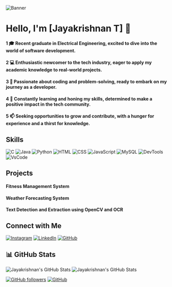 ![Banner](https://raw.githubusercontent.com/halfrost/halfrost/master/icons/header_.png)

# Hello, I'm [Jayakrishnan T] 👋

#### 1 🎓 Recent graduate in Electrical Engineering, excited to dive into the world of software development.
#### 2 💻 Enthusiastic newcomer to the tech industry, eager to apply my academic knowledge to real-world projects.
#### 3 🚀 Passionate about coding and problem-solving, ready to embark on my journey as a developer.
#### 4 🌱 Constantly learning and honing my skills, determined to make a positive impact in the tech community.
#### 5 📫 Seeking opportunities to grow and contribute, with a hunger for experience and a thirst for knowledge.

## Skills

![C](https://img.icons8.com/?size=48&id=40670&format=png)
![Java](https://img.icons8.com/?size=48&id=13679&format=png)
![Python](https://img.icons8.com/?size=48&id=l75OEUJkPAk4&format=png)
![HTML](https://img.icons8.com/?size=48&id=v8RpPQUwv0N8&format=png)
![CSS](https://img.icons8.com/?size=48&id=x7XMNGh2vdqA&format=png)
![JavaScript](https://img.icons8.com/?size=48&id=PXTY4q2Sq2lG&format=png)
![MySQL](https://img.icons8.com/?size=48&id=UFXRpPFebwa2&format=png)
![DevTools](https://img.icons8.com/?size=64&id=z776U00C7sTg&format=png)
![VsCode](https://img.icons8.com/?size=64&id=TP9RR7DE1AuH&format=png)

## Projects

#### Fitness Management System
#### Weather Forecasting System
#### Text Detection and Extraction using OpenCV and OCR

## Connect with Me

[![Instagram](https://img.icons8.com/?size=48&id=Xy10Jcu1L2Su&format=png)](https://www.instagram.com/jayakrishnan______)
[![LinkedIn](https://img.icons8.com/?size=48&id=xuvGCOXi8Wyg&format=png)](https://www.linkedin.com/in/jayakrishnanthayalan/)
[![GitHub](https://img.icons8.com/?size=48&id=106440&format=png)](https://github.com/krish28112003/krish28112003)

## 📊 GitHub Stats

![Jayakrishnan's GitHub Stats](https://github-readme-stats.vercel.app/api?username=krish28112003&show_icons=true&theme=radical)
![Jayakrishnan's GitHub Stats](https://github-readme-stats.vercel.app/api/top-langs/?username=krish28112003&layout=compact&theme=radical)

[![GitHub followers](https://img.shields.io/github/followers/krish28112003?label=Follow&style=social)](https://github.com/krish28112003)
[![GitHub](https://img.shields.io/github/followers/krish28112003?label=repositories&style=social)](https://github.com/krish28112003)
